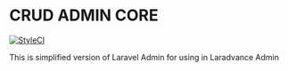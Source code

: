 # CRUD ADMIN CORE

[![StyleCI](https://github.styleci.io/repos/213185685/shield?branch=master)](https://github.styleci.io/repos/213185685)

This is simplified version of Laravel Admin for using in Laradvance Admin
